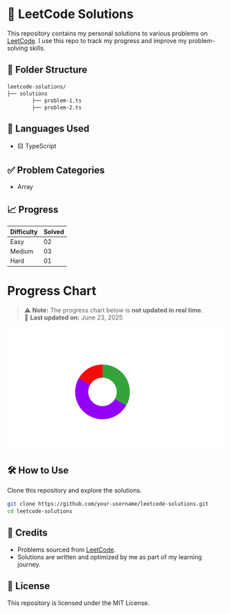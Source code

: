 # 🧠 LeetCode Solutions

This repository contains my personal solutions to various problems on [LeetCode](https://leetcode.com/). I use this repo to track my progress and improve my problem-solving skills.

## 📂 Folder Structure

```
leetcode-solutions/
├── solutions
        ├── problem-1.ts
        ├── problem-2.ts
```

## 🚀 Languages Used

- 🟨 TypeScript

## ✅ Problem Categories

- Array

## 📈 Progress

| Difficulty | Solved |
| ---------- | ------ |
| Easy       | 02     |
| Medium     | 03     |
| Hard       | 01     |

# Progress Chart

> ⚠️ **Note:** The progress chart below is **not updated in real time**.  
> 📅 **Last updated on:** June 23, 2025

![Chart](assets/problem-solved-count-chart.png)

## 🛠️ How to Use

Clone this repository and explore the solutions.

```bash
git clone https://github.com/your-username/leetcode-solutions.git
cd leetcode-solutions
```

## 🌟 Credits

- Problems sourced from [LeetCode](https://leetcode.com/).
- Solutions are written and optimized by me as part of my learning journey.

## 📜 License

This repository is licensed under the MIT License.
